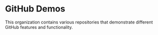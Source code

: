 # GitHub Demos

This organization contains various repositories that demonstrate different GitHub features and functionality.
